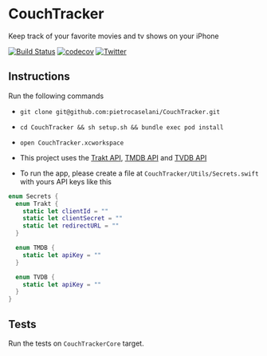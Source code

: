 CouchTracker
===

Keep track of your favorite movies and tv shows on your iPhone

[![Build Status](https://travis-ci.org/pietrocaselani/CouchTracker.svg?branch=master)](https://travis-ci.org/pietrocaselani/CouchTracker)
[![codecov](https://codecov.io/gh/pietrocaselani/CouchTracker/branch/master/graph/badge.svg)](https://codecov.io/gh/pietrocaselani/CouchTracker)
[![Twitter](https://img.shields.io/badge/twitter-@pietropc-red.svg?style=flat)](https://twitter.com/pietropc_)

## Instructions

Run the following commands

* `git clone git@github.com:pietrocaselani/CouchTracker.git`

* `cd CouchTracker && sh setup.sh && bundle exec pod install`

* `open CouchTracker.xcworkspace`

* This project uses the [Trakt API](https://trakt.docs.apiary.io/), [TMDB API](https://developers.themoviedb.org/3/getting-started) and [TVDB API](https://api.thetvdb.com/swagger)

* To run the app, please create a file at `CouchTracker/Utils/Secrets.swift` with yours API keys like this

```swift
enum Secrets {
  enum Trakt {
    static let clientId = ""
    static let clientSecret = ""
    static let redirectURL = ""
  }

  enum TMDB {
    static let apiKey = ""
  }

  enum TVDB {
    static let apiKey = ""
  }
}
```

## Tests

Run the tests on `CouchTrackerCore` target.
